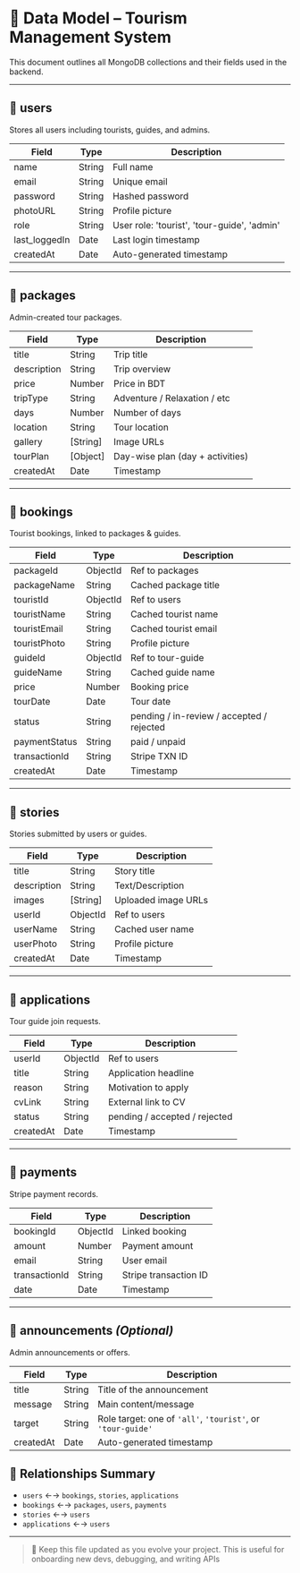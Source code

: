# 🧩 Data Model – Tourism Management System

This document outlines all MongoDB collections and their fields used in the backend.

---

## 📁 users

Stores all users including tourists, guides, and admins.

| Field         | Type   | Description                                 |
| ------------- | ------ | ------------------------------------------- |
| name          | String | Full name                                   |
| email         | String | Unique email                                |
| password      | String | Hashed password                             |
| photoURL      | String | Profile picture                             |
| role          | String | User role: 'tourist', 'tour-guide', 'admin' |
| last_loggedIn | Date   | Last login timestamp                        |
| createdAt     | Date   | Auto-generated timestamp                    |

---

## 📁 packages

Admin-created tour packages.

| Field       | Type     | Description                      |
| ----------- | -------- | -------------------------------- |
| title       | String   | Trip title                       |
| description | String   | Trip overview                    |
| price       | Number   | Price in BDT                     |
| tripType    | String   | Adventure / Relaxation / etc     |
| days        | Number   | Number of days                   |
| location    | String   | Tour location                    |
| gallery     | [String] | Image URLs                       |
| tourPlan    | [Object] | Day-wise plan (day + activities) |
| createdAt   | Date     | Timestamp                        |

---

## 📁 bookings

Tourist bookings, linked to packages & guides.

| Field         | Type     | Description                               |
| ------------- | -------- | ----------------------------------------- |
| packageId     | ObjectId | Ref to packages                           |
| packageName   | String   | Cached package title                      |
| touristId     | ObjectId | Ref to users                              |
| touristName   | String   | Cached tourist name                       |
| touristEmail  | String   | Cached tourist email                      |
| touristPhoto  | String   | Profile picture                           |
| guideId       | ObjectId | Ref to tour-guide                         |
| guideName     | String   | Cached guide name                         |
| price         | Number   | Booking price                             |
| tourDate      | Date     | Tour date                                 |
| status        | String   | pending / in-review / accepted / rejected |
| paymentStatus | String   | paid / unpaid                             |
| transactionId | String   | Stripe TXN ID                             |
| createdAt     | Date     | Timestamp                                 |

---

## 📁 stories

Stories submitted by users or guides.

| Field       | Type     | Description         |
| ----------- | -------- | ------------------- |
| title       | String   | Story title         |
| description | String   | Text/Description    |
| images      | [String] | Uploaded image URLs |
| userId      | ObjectId | Ref to users        |
| userName    | String   | Cached user name    |
| userPhoto   | String   | Profile picture     |
| createdAt   | Date     | Timestamp           |

---

## 📁 applications

Tour guide join requests.

| Field     | Type     | Description                   |
| --------- | -------- | ----------------------------- |
| userId    | ObjectId | Ref to users                  |
| title     | String   | Application headline          |
| reason    | String   | Motivation to apply           |
| cvLink    | String   | External link to CV           |
| status    | String   | pending / accepted / rejected |
| createdAt | Date     | Timestamp                     |

---

## 📁 payments

Stripe payment records.

| Field         | Type     | Description           |
| ------------- | -------- | --------------------- |
| bookingId     | ObjectId | Linked booking        |
| amount        | Number   | Payment amount        |
| email         | String   | User email            |
| transactionId | String   | Stripe transaction ID |
| date          | Date     | Timestamp             |

---

## 📁 announcements _(Optional)_

Admin announcements or offers.

| Field     | Type   | Description                                                 |
| --------- | ------ | ----------------------------------------------------------- |
| title     | String | Title of the announcement                                   |
| message   | String | Main content/message                                        |
| target    | String | Role target: one of `'all'`, `'tourist'`, or `'tour-guide'` |
| createdAt | Date   | Auto-generated timestamp                                    |

## 📌 Relationships Summary

- `users` ←→ `bookings`, `stories`, `applications`
- `bookings` ←→ `packages`, `users`, `payments`
- `stories` ←→ `users`
- `applications` ←→ `users`

---

> 📎 Keep this file updated as you evolve your project. This is useful for onboarding new devs, debugging, and writing APIs
